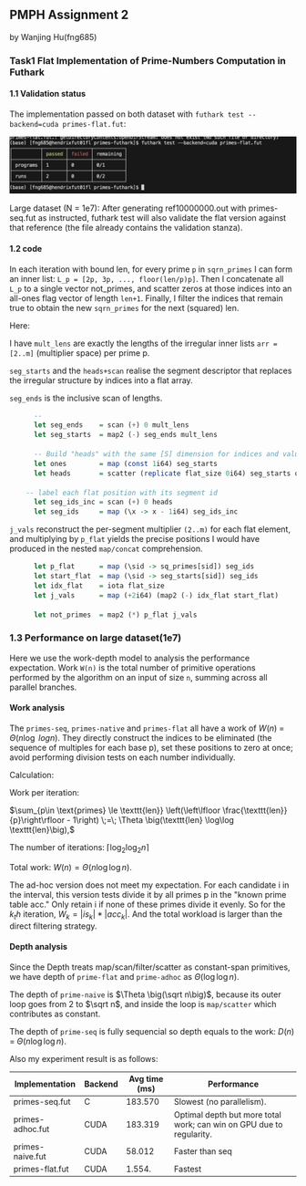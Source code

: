 ## PMPH Assignment 2

by Wanjing Hu(fng685)


### Task1 Flat Implementation of Prime-Numbers Computation in Futhark

#### 1.1 Validation status

The implementation passed on both dataset with `futhark test --backend=cuda primes-flat.fut`:

![alt text](image.png)

Large dataset (N = 1e7): After generating ref10000000.out with primes-seq.fut as instructed, futhark test will also validate the flat version against that reference (the file already contains the validation stanza).

#### 1.2 code

In each iteration with bound len, for every prime `p` in `sqrn_primes` I can form an inner list: `L_p = [2p, 3p, ..., floor(len/p)p]`. Then I concatenate all `L_p` to a single vector not_primes, and scatter zeros at those indices into an all-ones flag vector of length `len+1`. Finally, I filter the indices that remain true to obtain the new `sqrn_primes` for the next (squared) len.

Here:

I have `mult_lens` are exactly the lengths of the irregular inner lists `arr = [2..m]` (multiplier space) per prime p.

`seg_starts` and the `heads+scan` realise the segment descriptor that replaces the irregular structure by indices into a flat array.

`seg_ends` is the inclusive scan of lengths.


```haskell
      -- 
      let seg_ends    = scan (+) 0 mult_lens
      let seg_starts  = map2 (-) seg_ends mult_lens

      -- Build "heads" with the same [S] dimension for indices and values to keep shape certain
      let ones        = map (const 1i64) seg_starts
      let heads       = scatter (replicate flat_size 0i64) seg_starts ones

    -- label each flat position with its segment id
      let seg_ids_inc = scan (+) 0 heads
      let seg_ids     = map (\x -> x - 1i64) seg_ids_inc
```

`j_vals` reconstruct the per-segment multiplier `(2..m)` for each flat element, and multiplying by `p_flat` yields the precise positions I would have produced in the nested `map/concat` comprehension.

```haskell
      let p_flat      = map (\sid -> sq_primes[sid]) seg_ids
      let start_flat  = map (\sid -> seg_starts[sid]) seg_ids
      let idx_flat    = iota flat_size
      let j_vals      = map (+2i64) (map2 (-) idx_flat start_flat)

      let not_primes  = map2 (*) p_flat j_vals
```

### 1.3 Performance on large dataset(1e7)
Here we use the work-depth model to analysis the performance expectation.
Work `W(n)` is the total number of primitive operations performed by the algorithm on an input of size `n`, summing across all parallel branches.

#### Work analysis
The `primes-seq`, `primes-native` and `primes-flat` all have a work of $W(n) \;=\; \Theta \big(n \log\ log n\big).$ They directly construct the indices to be eliminated (the sequence of multiples for each base p), set these positions to zero at once; avoid performing division tests on each number individually.

Calculation: 

Work per iteration:
  
  $\sum_{p\in \text{primes} \le \texttt{len}}
  \left(\left\lfloor \frac{\texttt{len}}{p}\right\rfloor - 1\right)
  \;=\; \Theta  \big(\texttt{len} \log\log \texttt{len}\big),$

The number of iterations: $\lceil \log_{2}\log_{2} n \rceil$

Total work: $W(n) = \Theta  \big(n \log\log n\big).$

The ad-hoc version does not meet my expectation. For each candidate i in the interval, this version tests divide it by all primes p in the "known prime table acc." Only retain i if none of these primes divide it evenly. So for the $k_th$ iteration, $W_k=|is_k|*|acc_k|$. And the total workload is larger than the direct filtering strategy.

#### Depth analysis
Since the Depth treats map/scan/filter/scatter as constant-span primitives, we have depth of `prime-flat` and `prime-adhoc` as $\Theta  \big(\log\log n\big)$.

The depth of `prime-naive` is $\Theta  \big(\sqrt n\big)$, because its outer loop goes from 2 to $\sqrt n$, and inside the loop is `map/scatter` which contributes as constant.

The depth of `prime-seq` is fully sequencial so depth equals to the work: $D(n) \;=\; \Theta  \big(n \log\log n\big).$

Also my experiment result is as follows:

| Implementation   | Backend | Avg time (ms) | Performance      |
| ---------------- | ------- | ------------- | -------------------------------------------------------------------- |
| primes-seq.fut   | C       | 183.570       | Slowest (no parallelism).        |
| primes-adhoc.fut | CUDA    | 183.319       | Optimal depth but more total work; can win on GPU due to regularity. |
| primes-naive.fut | CUDA    | 58.012        | Faster than seq            |
| primes-flat.fut  | CUDA    | 1.554.        | Fastest    |
